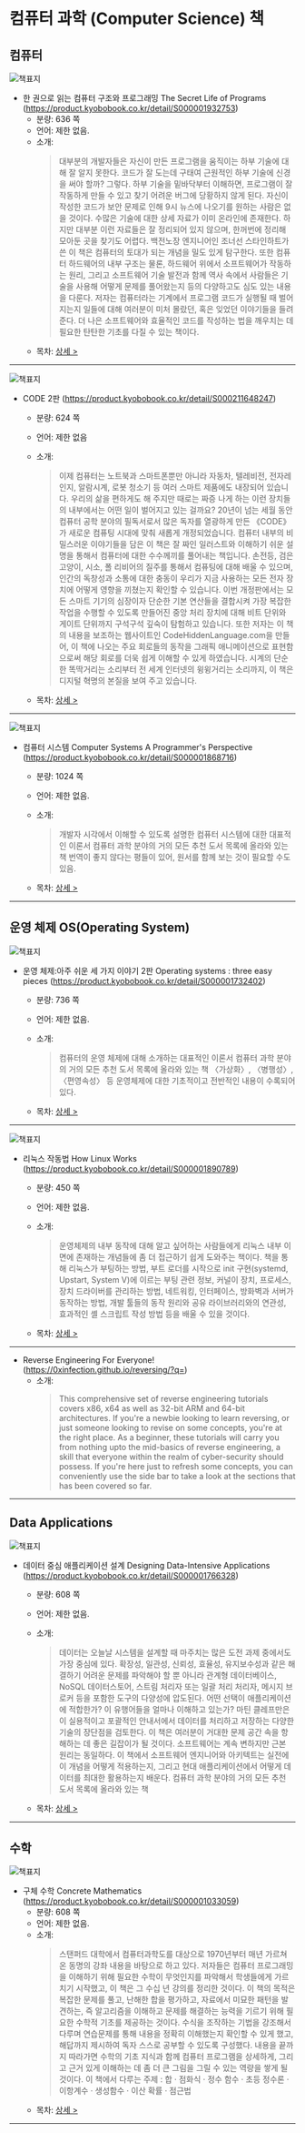 # 컴퓨터 과학 (Computer Science) 책

## 컴퓨터


![책표지](https://contents.kyobobook.co.kr/sih/fit-in/458x0/pdt/9791189909284.jpg)
- 한 권으로 읽는 컴퓨터 구조와 프로그래밍 The Secret Life of Programs (https://product.kyobobook.co.kr/detail/S000001932753)
  + 분량: 636 쪽
  + 언어: 제한 없음.
  + 소개:
    > 대부분의 개발자들은 자신이 만든 프로그램을 움직이는 하부 기술에 대해 잘 알지 못한다. 코드가 잘 도는데 구태여 근원적인 하부 기술에 신경을 써야 할까? 그렇다. 하부 기술을 밑바닥부터 이해하면, 프로그램이 잘 작동하게 만들 수 있고 찾기 어려운 버그에 당황하지 않게 된다. 자신이 작성한 코드가 보안 문제로 인해 9시 뉴스에 나오기를 원하는 사람은 없을 것이다.
    > 수많은 기술에 대한 상세 자료가 이미 온라인에 존재한다. 하지만 대부분 이런 자료들은 잘 정리되어 있지 않으며, 한꺼번에 정리해 모아둔 곳을 찾기도 어렵다.
    > 백전노장 엔지니어인 조너선 스타인하트가 쓴 이 책은 컴퓨터의 토대가 되는 개념을 밀도 있게 탐구한다. 또한 컴퓨터 하드웨어의 내부 구조는 물론, 하드웨어 위에서 소프트웨어가 작동하는 원리, 그리고 소프트웨어 기술 발전과 함께 역사 속에서 사람들은 기술을 사용해 어떻게 문제를 풀어왔는지 등의 다양하고도 심도 있는 내용을 다룬다.
    > 저자는 컴퓨터라는 기계에서 프로그램 코드가 실행될 때 벌어지는지 일들에 대해 여러분이 미처 몰랐던, 혹은 잊었던 이야기들을 들려준다. 더 나은 소프트웨어와 효율적인 코드를 작성하는 법을 깨우치는 데 필요한 탄탄한 기초를 다질 수 있는 책이다.
    > 
  + 목차: [상세 >](./toc/S000001932753.md)
  
---

![책표지](https://contents.kyobobook.co.kr/sih/fit-in/458x0/pdt/9788966264285.jpg)
- CODE 2판 (https://product.kyobobook.co.kr/detail/S000211648247)
  + 분량:  624 쪽
  + 언어: 제한 없음
  + 소개:
    > 이제 컴퓨터는 노트북과 스마트폰뿐만 아니라 자동차, 텔레비전, 전자레인지, 알람시계, 로봇 청소기 등 여러 스마트 제품에도 내장되어 있습니다. 우리의 삶을 편하게도 해 주지만 때로는 짜증 나게 하는 이런 장치들의 내부에서는 어떤 일이 벌어지고 있는 걸까요?
    > 20년이 넘는 세월 동안 컴퓨터 공학 분야의 필독서로서 많은 독자를 열광하게 만든 《CODE》가 새로운 컴퓨팅 시대에 맞춰 새롭게 개정되었습니다. 컴퓨터 내부의 비밀스러운 이야기들을 담은 이 책은 잘 짜인 일러스트와 이해하기 쉬운 설명을 통해서 컴퓨터에 대한 수수께끼를 풀어내는 책입니다. 손전등, 검은 고양이, 시소, 폴 리비어의 질주를 통해서 컴퓨팅에 대해 배울 수 있으며, 인간의 독창성과 소통에 대한 충동이 우리가 지금 사용하는 모든 전자 장치에 어떻게 영향을 끼쳤는지 확인할 수 있습니다.
    > 이번 개정판에서는 모든 스마트 기기의 심장이자 단순한 기본 연산들을 결합시켜 가장 복잡한 작업을 수행할 수 있도록 만들어진 중앙 처리 장치에 대해 비트 단위와 게이트 단위까지 구석구석 깊숙이 탐험하고 있습니다. 또한 저자는 이 책의 내용을 보조하는 웹사이트인 CodeHiddenLanguage.com을 만들어, 이 책에 나오는 주요 회로들의 동작을 그래픽 애니메이션으로 표현함으로써 해당 회로를 더욱 쉽게 이해할 수 있게 하였습니다. 시계의 단순한 똑딱거리는 소리부터 전 세계 인터넷의 윙윙거리는 소리까지, 이 책은 디지털 혁명의 본질을 보여 주고 있습니다.
  
  + 목차: [상세 >](./toc/S000211648247.md)
---

![책표지](https://contents.kyobobook.co.kr/sih/fit-in/458x0/pdt/9791185475219.jpg)
- 컴퓨터 시스템 Computer Systems A Programmer's Perspective (https://product.kyobobook.co.kr/detail/S000001868716)
  + 분량: 1024 쪽
  + 언어: 제한 없음.
  + 소개:
    > 개발자 시각에서 이해할 수 있도록 설명한 컴퓨터 시스템에 대한 대표적인 이론서
    > 컴퓨터 과학 분야의 거의 모든 추천 도서 목록에 올라와 있는 책
    > 번역이 좋지 않다는 평들이 있어, 원서를 함께 보는 것이 필요할 수도 있음.

    
  + 목차: [상세 >](./toc/S000001868716.md)
---

## 운영 체제 OS(Operating System)

![책표지](https://contents.kyobobook.co.kr/sih/fit-in/458x0/pdt/9791156007937.jpg)
- 운영 체제:아주 쉬운 세 가지 이야기 2판 Operating systems : three easy pieces (https://product.kyobobook.co.kr/detail/S000001732402)
  + 분량: 736 쪽
  + 언어: 제한 없음.
  + 소개:
    > 컴퓨터의 운영 체제에 대해 소개하는 대표적인 이론서
    > 컴퓨터 과학 분야의 거의 모든 추천 도서 목록에 올라와 있는 책
    > 〈가상화〉, 〈병행성〉, 〈편영속성〉 등 운영체제에 대한 기초적이고 전반적인 내용이 수록되어 있다.

    
  + 목차: [상세 >](./toc/S000001732402.md)
---

![책표지](https://contents.kyobobook.co.kr/sih/fit-in/458x0/pdt/9791186697054.jpg)
- 리눅스 작동법 How Linux Works (https://product.kyobobook.co.kr/detail/S000001890789)
  + 분량: 450 쪽
  + 언어: 제한 없음.
  + 소개:
    > 운영체제의 내부 동작에 대해 알고 싶어하는 사람들에게 리눅스 내부 이면에 존재하는 개념들에 좀 더 접근하기 쉽게 도와주는 책이다.
    > 책을 통해 리눅스가 부팅하는 방법, 부트 로더를 시작으로 init 구현(systemd, Upstart, System V)에 이르는 부팅 관련 정보, 커널이 장치, 프로세스, 장치 드라이버를 관리하는 방법, 네트워킹, 인터페이스, 방화벽과 서버가 동작하는 방법, 개발 툴들의 동작 원리와 공유 라이브러리와의 연관성, 효과적인 셸 스크립트 작성 방법 등을 배울 수 있을 것이다.
    
    
  + 목차: [상세 >](./toc/S000001890789.md)
  
---
- Reverse Engineering For Everyone! (https://0xinfection.github.io/reversing/?q=)
  + 소개:
    > This comprehensive set of reverse engineering tutorials covers x86, x64 as well as 32-bit ARM and 64-bit architectures. If you're a newbie looking to learn reversing, or just someone looking to revise on some concepts, you're at the right place.
    > As a beginner, these tutorials will carry you from nothing upto the mid-basics of reverse engineering, a skill that everyone within the realm of cyber-security should possess.
    > If you're here just to refresh some concepts, you can conveniently use the side bar to take a look at the sections that has been covered so far.

---

## Data Applications
 
![책표지](https://contents.kyobobook.co.kr/sih/fit-in/458x0/pdt/9791158390983.jpg)
- 데이터 중심 애플리케이션 설계 Designing Data-Intensive Applications (https://product.kyobobook.co.kr/detail/S000001766328)
  + 분량: 608 쪽
  + 언어: 제한 없음.
  + 소개:
    > 데이터는 오늘날 시스템을 설계할 때 마주치는 많은 도전 과제 중에서도 가장 중심에 있다. 확장성, 일관성, 신뢰성, 효율성, 유지보수성과 같은 해결하기 어려운 문제를 파악해야 할 뿐 아니라 관계형 데이터베이스, NoSQL 데이터스토어, 스트림 처리자 또는 일괄 처리 처리자, 메시지 브로커 등을 포함한 도구의 다양성에 압도된다. 어떤 선택이 애플리케이션에 적합한가? 이 유행어들을 얼마나 이해하고 있는가?
    > 마틴 클레프만은 이 실용적이고 포괄적인 안내서에서 데이터를 처리하고 저장하는 다양한 기술의 장단점을 검토한다. 이 책은 여러분이 거대한 문제 공간 속을 항해하는 데 좋은 길잡이가 될 것이다. 소프트웨어는 계속 변하지만 근본 원리는 동일하다. 이 책에서 소프트웨어 엔지니어와 아키텍트는 실전에 이 개념을 어떻게 적용하는지, 그리고 현대 애플리케이션에서 어떻게 데이터를 최대한 활용하는지 배운다.
    > 컴퓨터 과학 분야의 거의 모든 추천 도서 목록에 올라와 있는 책

    
  + 목차: [상세 >](./toc/S000001766328.md)
---

## 수학

![책표지](https://contents.kyobobook.co.kr/sih/fit-in/458x0/pdt/9788966262205.jpg)
- 구체 수학 Concrete Mathematics (https://product.kyobobook.co.kr/detail/S000001033059)
  + 분량: 608 쪽
  + 언어: 제한 없음.
  + 소개:
    > 스탠퍼드 대학에서 컴퓨터과학도를 대상으로 1970년부터 매년 가르쳐 온 동명의 강좌 내용을 바탕으로 하고 있다. 저자들은 컴퓨터 프로그래밍을 이해하기 위해 필요한 수학이 무엇인지를 파악해서 학생들에게 가르치기 시작했고, 이 책은 그 수십 년 강의를 정리한 것이다.
    > 이 책의 목적은 복잡한 문제를 풀고, 난해한 합을 평가하고, 자료에서 미묘한 패턴을 발견하는, 즉 알고리즘을 이해하고 문제를 해결하는 능력을 기르기 위해 필요한 수학적 기초를 제공하는 것이다. 수식을 조작하는 기법을 강조해서 다루며 연습문제를 통해 내용을 정확히 이해했는지 확인할 수 있게 했고, 해답까지 제시하여 독자 스스로 공부할 수 있도록 구성했다. 내용을 끝까지 따라가면 수학의 기초 지식과 함께 컴퓨터 프로그램을 상세하게, 그리고 근거 있게 이해하는 데 좀 더 큰 그림을 그릴 수 있는 역량을 쌓게 될 것이다.
    > 이 책에서 다루는 주제 : 합 · 점화식 · 정수 함수 · 초등 정수론 · 이항계수 · 생성함수 · 이산 확률 · 점근법   
  + 목차: [상세 >](./toc/S000001033059.md)
---
